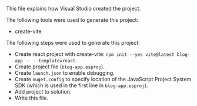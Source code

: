 This file explains how Visual Studio created the project.

The following tools were used to generate this project:
- create-vite

The following steps were used to generate this project:
- Create react project with create-vite: `npm init --yes vite@latest blog-app -- --template=react`.
- Create project file (`blog-app.esproj`).
- Create `launch.json` to enable debugging.
- Create `nuget.config` to specify location of the JavaScript Project System SDK (which is used in the first line in `blog-app.esproj`).
- Add project to solution.
- Write this file.
